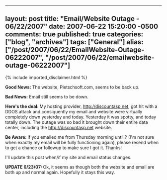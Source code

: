  ---
  layout: post
  title: "Email/Website Outage - 06/22/2007"
  date: 2007-06-22 15:20:00 -0500
  comments: true
  published: true
  categories: ["blog", "archives"]
  tags: ["General"]
  alias: ["/post/2007/06/22/EmailWebsite-Outage-06222007", "/post/2007/06/22/emailwebsite-outage-06222007"]
  ---
<!-- more -->
{% include imported_disclaimer.html %}
<P><STRONG>Good News:</STRONG> The website, Pietschsoft.com, seems to be back up.</P>
<P><STRONG>Bad News:</STRONG> Email still seems to be down.</P>
<P><STRONG>Here's the deal: </STRONG>My hosting provider, <A href="http://discountasp.net">http://discountasp.net</A>, got hit with a DDOS attack and consiquently my email and website were virtually completely down yesterday and today. Yesterday it was spotty, and today totally down. The outage was so bad it brought down their entire data center, including the <A href="http://discountasp.net">http://discountasp.net</A> website.</P>
<P><STRONG>Be Aware: </STRONG>If you emailed me from Thursday morning until ? (I'm not sure when exactly my email will be fully functioning again), please resend when to get a chance or followup to make sure I got it. Thanks!</P>
<P>I'll update this post when/if my site and email status changes.</P>
<P><STRONG>UPDATE 6/23/07: </STRONG>Ok, it seems as though both the website and email are both up and normal again. Hopefully it stays this way.</P>
